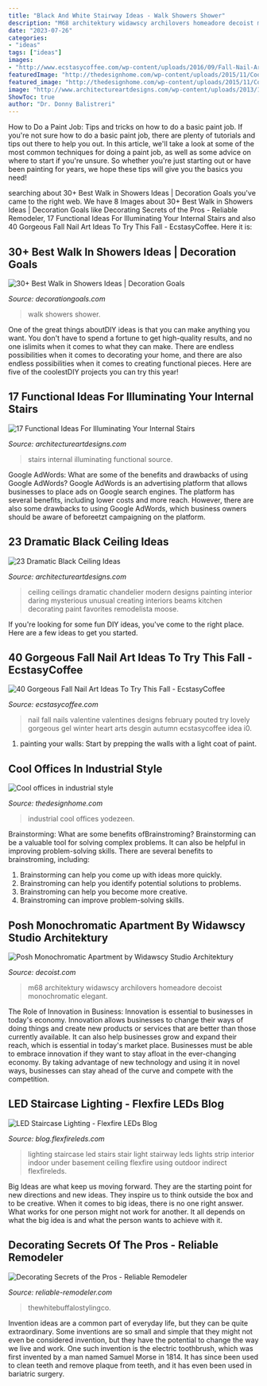 ```yaml
---
title: "Black And White Stairway Ideas - Walk Showers Shower"
description: "M68 architektury widawscy archilovers homeadore decoist monochromatic elegant"
date: "2023-07-26"
categories:
- "ideas"
tags: ["ideas"]
images:
- "http://www.ecstasycoffee.com/wp-content/uploads/2016/09/Fall-Nail-Art-Idea.jpg"
featuredImage: "http://thedesignhome.com/wp-content/uploads/2015/11/Cool-offices-in-industrial-style3.jpg"
featured_image: "http://thedesignhome.com/wp-content/uploads/2015/11/Cool-offices-in-industrial-style3.jpg"
image: "http://www.architectureartdesigns.com/wp-content/uploads/2013/11/1218.jpg"
ShowToc: true
author: "Dr. Donny Balistreri"
---
```



How to Do a Paint Job: Tips and tricks on how to do a basic paint job.
If you're not sure how to do a basic paint job, there are plenty of tutorials and tips out there to help you out. In this article, we'll take a look at some of the most common techniques for doing a paint job, as well as some advice on where to start if you're unsure. So whether you're just starting out or have been painting for years, we hope these tips will give you the basics you need!

	

		
searching about 30+ Best Walk in Showers Ideas | Decoration Goals you've came to the right web. We have 8 Images about 30+ Best Walk in Showers Ideas | Decoration Goals like Decorating Secrets of the Pros - Reliable Remodeler, 17 Functional Ideas For Illuminating Your Internal Stairs and also 40 Gorgeous Fall Nail Art Ideas To Try This Fall - EcstasyCoffee. Here it is:
		
    
## 30+ Best Walk In Showers Ideas | Decoration Goals

<img loading=lazy src="https://www.decorationgoals.com/wp-content/uploads/2017/02/Wide-Walk-in-Shower.jpg" onerror="this.onerror=null;this.src='https://tse4.mm.bing.net/th?id=OIP.4sqb1FXwxjkLtN8Jtb3swAHaLh&amp;pid=15.1';" alt="30+ Best Walk in Showers Ideas | Decoration Goals">

_Source: decorationgoals.com_

>walk showers shower. 

	

One of the great things aboutDIY ideas is that you can make anything you want. You don't have to spend a fortune to get high-quality results, and no one islimits when it comes to what they can make. There are endless possibilities when it comes to decorating your home, and there are also endless possibilities when it comes to creating functional pieces. Here are five of the coolestDIY projects you can try this year!

    
## 17 Functional Ideas For Illuminating Your Internal Stairs

<img loading=lazy src="https://www.architectureartdesigns.com/wp-content/uploads/2016/10/4-1.jpg" onerror="this.onerror=null;this.src='https://tse2.mm.bing.net/th?id=OIP.2NCuIsDZrFtkjatbx8HDrAAAAA&amp;pid=15.1';" alt="17 Functional Ideas For Illuminating Your Internal Stairs">

_Source: architectureartdesigns.com_

>stairs internal illuminating functional source. 

	

Google AdWords: What are some of the benefits and drawbacks of using Google AdWords?
Google AdWords is an advertising platform that allows businesses to place ads on Google search engines. The platform has several benefits, including lower costs and more reach. However, there are also some drawbacks to using Google AdWords, which business owners should be aware of beforeetzt campaigning on the platform.

    
## 23 Dramatic Black Ceiling Ideas

<img loading=lazy src="http://www.architectureartdesigns.com/wp-content/uploads/2013/11/1218.jpg" onerror="this.onerror=null;this.src='https://tse3.mm.bing.net/th?id=OIP.r30iuVcAAbvnJLobQHG8BwHaLH&amp;pid=15.1';" alt="23 Dramatic Black Ceiling Ideas">

_Source: architectureartdesigns.com_

>ceiling ceilings dramatic chandelier modern designs painting interior daring mysterious unusual creating interiors beams kitchen decorating paint favorites remodelista moose. 

	

If you're looking for some fun DIY ideas, you've come to the right place. Here are a few ideas to get you started.

    
## 40 Gorgeous Fall Nail Art Ideas To Try This Fall - EcstasyCoffee

<img loading=lazy src="http://www.ecstasycoffee.com/wp-content/uploads/2016/09/Fall-Nail-Art-Idea.jpg" onerror="this.onerror=null;this.src='https://tse3.mm.bing.net/th?id=OIP.1A-vdxllfIjJuCMLymknwgHaNJ&amp;pid=15.1';" alt="40 Gorgeous Fall Nail Art Ideas To Try This Fall - EcstasyCoffee">

_Source: ecstasycoffee.com_

>nail fall nails valentine valentines designs february pouted try lovely gorgeous gel winter heart arts desgin autumn ecstasycoffee idea i0. 

	

1. painting your walls: Start by prepping the walls with a light coat of paint.

    
## Cool Offices In Industrial Style

<img loading=lazy src="http://thedesignhome.com/wp-content/uploads/2015/11/Cool-offices-in-industrial-style3.jpg" onerror="this.onerror=null;this.src='https://tse3.mm.bing.net/th?id=OIP.d_oPEoiSi2Qm1ARmoDW3-AHaLH&amp;pid=15.1';" alt="Cool offices in industrial style">

_Source: thedesignhome.com_

>industrial cool offices yodezeen. 

	

Brainstorming: What are some benefits ofBrainstroming?
Brainstorming can be a valuable tool for solving complex problems. It can also be helpful in improving problem-solving skills. There are several benefits to brainstroming, including: 
1) Brainstorming can help you come up with ideas more quickly. 
2) Brainstroming can help you identify potential solutions to problems. 
3) Brainstroming can help you become more creative. 
4) Brainstroming can improve problem-solving skills.

    
## Posh Monochromatic Apartment By Widawscy Studio Architektury

<img loading=lazy src="https://cdn.decoist.com/wp-content/uploads/2015/01/Geometric-floor-tiles-for-small-black-and-white-bathroom.jpg" onerror="this.onerror=null;this.src='https://tse1.mm.bing.net/th?id=OIP.4AQ57F5yMaSdItmiB3tDUQHaLH&amp;pid=15.1';" alt="Posh Monochromatic Apartment by Widawscy Studio Architektury">

_Source: decoist.com_

>m68 architektury widawscy archilovers homeadore decoist monochromatic elegant. 

	

The Role of Innovation in Business:
Innovation is essential to businesses in today's economy. Innovation allows businesses to change their ways of doing things and create new products or services that are better than those currently available. It can also help businesses grow and expand their reach, which is essential in today's market place.
Businesses must be able to embrace innovation if they want to stay afloat in the ever-changing economy. By taking advantage of new technology and using it in novel ways, businesses can stay ahead of the curve and compete with the competition.

    
## LED Staircase Lighting - Flexfire LEDs Blog

<img loading=lazy src="https://blog.flexfireleds.com/wp-content/uploads/2014/03/LED-Staircase-Lighting.jpg" onerror="this.onerror=null;this.src='https://tse3.mm.bing.net/th?id=OIP.TIN3UczFIqYpQH61Q1cssQHaLI&amp;pid=15.1';" alt="LED Staircase Lighting - Flexfire LEDs Blog">

_Source: blog.flexfireleds.com_

>lighting staircase led stairs stair light stairway leds lights strip interior indoor under basement ceiling flexfire using outdoor indirect flexfireleds. 

	

Big Ideas are what keep us moving forward. They are the starting point for new directions and new ideas. They inspire us to think outside the box and to be creative. When it comes to big ideas, there is no one right answer. What works for one person might not work for another. It all depends on what the big idea is and what the person wants to achieve with it.

    
## Decorating Secrets Of The Pros - Reliable Remodeler

<img loading=lazy src="https://dyj7luh3166cu.cloudfront.net/wp-content/uploads/sites/6/2016/06/Black-Trim.jpg" onerror="this.onerror=null;this.src='https://tse2.mm.bing.net/th?id=OIP.Eu9kohEjvgNGualzNECO9gHaLG&amp;pid=15.1';" alt="Decorating Secrets of the Pros - Reliable Remodeler">

_Source: reliable-remodeler.com_

>thewhitebuffalostylingco. 

	

Invention ideas are a common part of everyday life, but they can be quite extraordinary. Some inventions are so small and simple that they might not even be considered invention, but they have the potential to change the way we live and work. One such invention is the electric toothbrush, which was first invented by a man named Samuel Morse in 1814. It has since been used to clean teeth and remove plaque from teeth, and it has even been used in bariatric surgery.

